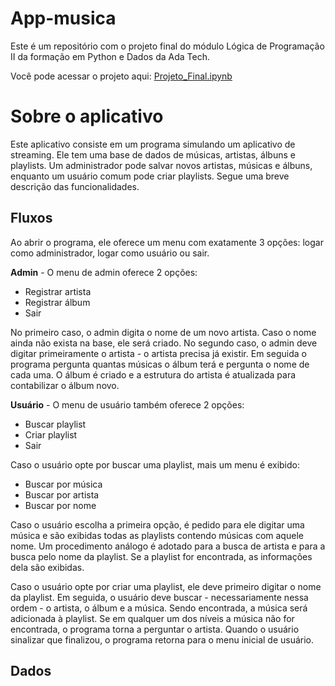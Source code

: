 # App-musica
Este é um repositório com o projeto final do módulo Lógica de Programação II da formação em Python e Dados da Ada Tech.

Você pode acessar o projeto aqui: [Projeto_Final.ipynb](/Projeto_Final.ipynb)

# Sobre o aplicativo
Este aplicativo consiste em um programa simulando um aplicativo de streaming. Ele tem uma base de dados de músicas, artistas, álbuns e playlists. Um administrador pode salvar novos artistas, músicas e álbuns, enquanto um usuário comum pode criar playlists. Segue uma breve descrição das funcionalidades.

## Fluxos
Ao abrir o programa, ele oferece um menu com exatamente 3 opções: logar como administrador, logar como usuário ou sair.

**Admin** - O menu de admin oferece 2 opções:
- Registrar artista
- Registrar álbum
- Sair

No primeiro caso, o admin digita o nome de um novo artista. Caso o nome ainda não exista na base, ele será criado.
No segundo caso, o admin deve digitar primeiramente o artista - o artista precisa já existir. Em seguida o programa pergunta quantas músicas o álbum terá e pergunta o nome de cada uma. O álbum é criado e a estrutura do artista é atualizada para contabilizar o álbum novo.

**Usuário** - O menu de usuário também oferece 2 opções:
- Buscar playlist
- Criar playlist
- Sair

Caso o usuário opte por buscar uma playlist, mais um menu é exibido:
- Buscar por música
- Buscar por artista
- Buscar por nome

Caso o usuário escolha a primeira opção, é pedido para ele digitar uma música e são exibidas todas as playlists contendo músicas com aquele nome. Um procedimento análogo é adotado para a busca de artista e para a busca pelo nome da playlist. Se a playlist for encontrada, as informações dela são exibidas.

Caso o usuário opte por criar uma playlist, ele deve primeiro digitar o nome da playlist. Em seguida, o usuário deve buscar - necessariamente nessa ordem - o artista, o álbum e a música. Sendo encontrada, a música será adicionada à playlist. Se em qualquer um dos níveis a música não for encontrada, o programa torna a perguntar o artista. Quando o usuário sinalizar que finalizou, o programa retorna para o menu inicial de usuário.

## Dados
